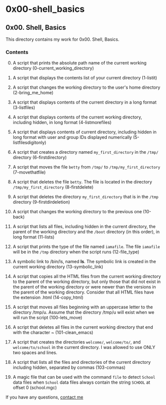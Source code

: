 # 0x00-shell_basics

## 0x00. Shell, Basics

This directory contains my work for 0x00. Shell, Basics.

### Contents

0. A script that prints the absolute path name of the current working directory (0-current_working_directory)

1. A script that displays the contents list of your current directory (1-listit)

2. A script that changes the working directory to the user's home directory (2-bring_me_home)

3. A script that displays contents of the current directory in a long format (3-listfiles)

4. A script that displays contents of the current working directory, including hidden, in long format (4-listmorefiles)

5. A script that displays contents of current directory, including hidden in long format with user and group IDs displayed numerically (5-listfilesdigitonly)

6. A script that creates a directory named ```my_first_directory``` in the ```/tmp/``` directory (6-firstdirectory)

7. A script that moves the file ```betty``` from ```/tmp/``` to ```/tmp/my_first_directory``` (7-movethatfile)

8. A script that deletes the file ```betty```. The file is located in the directory ```/tmp/my_first_directory``` (8-firstdelete)

9. A script that deletes the directory ```my_first_directory``` that is in the ```/tmp``` directory (9-firstdirdeletion)

10. A script that changes the working directory to the previous one (10-back)

11. A script that lists all files, including hidden in the current directory, the parent of the working directory and the ```/boot``` directory (in this order), in long format (11-lists)

12. A script that prints the type of the file named ```iamafile```. The file ```iamafile``` will be in the ```/tmp``` directory when the script runs (12-file_type)

13. A symbolic link to /bin/ls, named __ls__. The symbolic link is created in the current working directory (13-symbolic_link)

14. A script that copies all the HTML files from the current working directory to the parent of the working directory, but only those that did not exist in the parent of the working directory or were newer than the versions in the parent of the working directory. Consider that all HTML files have the extension .html (14-copy_html)

15. A script that moves all files beginning with an uppercase letter to the directory /tmp/u. Assume that the directory /tmp/u will exist when we will run the script (100-lets_move)

16. A script that deletes all files in the current working directory that end with the character ~ (101-clean_emacs)

17. A script that creates the directories ```welcome/```, ```welcome/to/```, and ```welcome/to/school``` in the current directory. I was allowed to use ONLY two spaces and lines.

18. A script that lists all the files and directories of the current directory including hidden, separated by commas (103-commas)

19. A magic file that can be used with the command ```file``` to detect ```School``` data files when ```School``` data files always contain the string ```SCHOOL``` at offset 0 (school.mgc)

If you have any questions, [contact me](https://www.linkedin.com/in/ianonjuguna)
